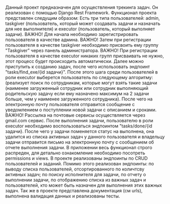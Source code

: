 Данный проект предназначен для осуществления трекинга задач.
Он реализован с помощью Django Rest Framework.
Функционал проекта представлен следущим образом:
Есть три типа пользователей: admin, taskgiver (пользователь, который может создавать задачи и назначать для нее выполнителя)
и executor (пользователь, который выполняет задачи).
ВАЖНО! Для начала необходимо зарегистрировать пользователя в качестве админа.
ВАЖНО! Затем при регистрации пользователя в качестве taskgiver необходимо присвоить ему группу "Taskgiver" через панель администратора.
ВАЖНО! При регистрации пользователя в качестве executor никаких групп присваивать не нужно, этот процесс будет происходить автоматически.
Далее можно приступить к созданию задач, после чего использовать эндпоинт "tasks/find_exe/{id задачи}". После этого шага среди пользователей в роли executor выберется пользователь по следующему алгоритму:
(реализует поиск по сотрудникам, которые могут взять такие задачи (наименее загруженный сотрудник или сотрудник выполняющий родительскую задачу 
если ему назначено максимум на 2 задачи больше, чем у наименее загруженного сотрудника).
После чего на электронную почту пользователя отправится сообщение с уведомлением о поступлении новой задачи с описанием и сроками.
ВАЖНО! Рассылка на почтовые сервисы осуществляется через gmail.com сервис.
После выполнения задачи, пользователю в роли executor необходимо воспользоваться эндпоинтом "tasks/done/{id задачи}. После чего у задачи
поменяется статус на выполнена, она удалится из списка активных задач у данного пользователя и владельцу задачи отправится письмо на электронную почту
с сообщением об отчете выполнения задачи.
В приложении весь функционал строго распреден, для детально ознакомление необходимо посотреть permissions и views.
В проекте реализованы эндпоинты по CRUD пользователей и заданий. Помимо этого реализован эндпоинты:
по выводу списка пользователей, отсортированного по количтсву активных задач; по поиску исполнителя для задачи, по отчету о выполнении задачи, по отображению
списка из важных задач и пользователей, кто может быть назначен для выполнения этих важных задач.
Так же в проекте представлена документация (см urls), выполнена валидация данных и реализованы тесты.
